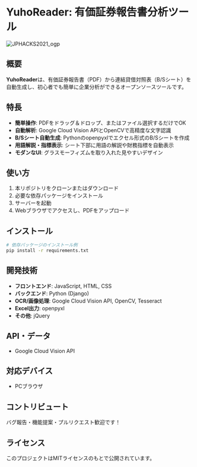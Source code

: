 # YuhoReader: 有価証券報告書分析ツール

![JPHACKS2021_ogp](https://jphacks.com/wp-content/uploads/2021/07/JPHACKS2021_ogp.jpg)

## 概要

**YuhoReader**は、有価証券報告書（PDF）から連結貸借対照表（B/Sシート）を自動生成し、初心者でも簡単に企業分析ができるオープンソースツールです。

## 特長

- **簡単操作**: PDFをドラッグ＆ドロップ、またはファイル選択するだけでOK
- **自動解析**: Google Cloud Vision APIとOpenCVで高精度な文字認識
- **B/Sシート自動生成**: Pythonのopenpyxlでエクセル形式のB/Sシートを作成
- **用語解説・指標表示**: シート下部に用語の解説や財務指標を自動表示
- **モダンなUI**: グラスモーフィズムを取り入れた見やすいデザイン

## 使い方

1. 本リポジトリをクローンまたはダウンロード
2. 必要な依存パッケージをインストール
3. サーバーを起動
4. Webブラウザでアクセスし、PDFをアップロード

## インストール

```bash
# 依存パッケージのインストール例
pip install -r requirements.txt
```

## 開発技術

- **フロントエンド**: JavaScript, HTML, CSS
- **バックエンド**: Python (Django)
- **OCR/画像処理**: Google Cloud Vision API, OpenCV, Tesseract
- **Excel出力**: openpyxl
- **その他**: jQuery

## API・データ
- Google Cloud Vision API

## 対応デバイス
- PCブラウザ

## コントリビュート

バグ報告・機能提案・プルリクエスト歓迎です！

## ライセンス

このプロジェクトはMITライセンスのもとで公開されています。


